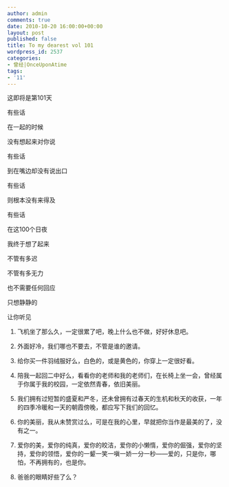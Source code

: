 ```yaml
---
author: admin
comments: true
date: 2010-10-20 16:00:00+00:00
layout: post
published: false
title: To my dearest vol 101
wordpress_id: 2537
categories:
- 曾经|OnceUponAtime
tags:
- '11'
---
```


这即将是第101天



有些话



在一起的时候



没有想起来对你说



有些话



到在嘴边却没有说出口



有些话



则根本没有来得及



有些话



在这100个日夜



我终于想了起来



不管有多迟



不管有多无力



也不需要任何回应



只想静静的



让你听见






  1. 飞机坐了那么久，一定很累了吧，晚上什么也不做，好好休息吧。

  2. 外面好冷，我们哪也不要去，不管是谁的邀请。

  3. 给你买一件羽绒服好么，白色的，或是黄色的，你穿上一定很好看。

  4. 陪我一起回二中好么，看看你的老师和我的老师们，在长椅上坐一会，曾经属于你属于我的校园，一定依然青春，依旧美丽。

  5. 我们拥有过短暂的盛夏和严冬，还未曾拥有过春天的生机和秋天的收获，一年的四季冷暖和一天的朝霞傍晚，都应写下我们的回忆。

  6. 你的美丽，我从未赞赏过么，可是在我的心里，早就把你当作是最美的了，没有之一。

  7. 爱你的美，爱你的纯真，爱你的皎洁，爱你的小懒惰，爱你的倔强，爱你的坚持，爱你的领悟，爱你的一颦一笑一嗔一娇一分一秒——爱的，只是你，哪怕，不再拥有的，也是你。

  8. 爸爸的眼睛好些了么？
